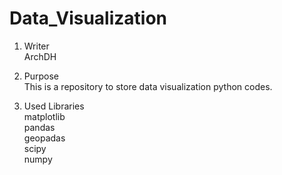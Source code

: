 # Data_Visualization

1) Writer\
ArchDH

2) Purpose\
This is a repository to store data visualization python codes.

3) Used Libraries\
matplotlib\
pandas\
geopadas\
scipy\
numpy
